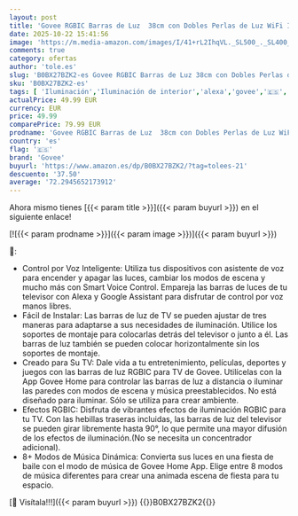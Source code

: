```yaml
---
layout: post
title: 'Govee RGBIC Barras de Luz  38cm con Dobles Perlas de Luz WiFi Inteligente con Múltiples Opciones de Colocación para TV de 45-70 Pulgadas  Funcionan con Alexa y Google Assistant  Color Negro'
date: 2025-10-22 15:41:56
image: 'https://m.media-amazon.com/images/I/41+rL2IhqVL._SL500_._SL400_.jpg'
comments: true
category: ofertas
author: 'tole.es'
slug: 'B0BX27BZK2-es Govee RGBIC Barras de Luz 38cm con Dobles Perlas de Luz...'
sku: 'B0BX27BZK2-es'
tags: [ 'Iluminación','Iluminación de interior','alexa','govee','🇪🇸', ]
actualPrice: 49.99 EUR
currency: EUR
price: 49.99
comparePrice: 79.99 EUR
prodname: 'Govee RGBIC Barras de Luz  38cm con Dobles Perlas de Luz WiFi Inteligente con Múltiples Opciones de Colocación para TV de 45-70 Pulgadas  Funcionan con Alexa y Google Assistant  Color Negro'
country: 'es'
flag: '🇪🇸'
brand: 'Govee'
buyurl: 'https://www.amazon.es/dp/B0BX27BZK2/?tag=tolees-21'
descuento: '37.50'
average: '72.2945652173912'
---
```


Ahora mismo tienes [{{< param title >}}]({{< param buyurl >}}) en el siguiente enlace!

[![{{< param prodname >}}]({{< param image >}})]({{< param buyurl >}})

🔎:

- Control por Voz Inteligente: Utiliza tus dispositivos con asistente de voz para encender y apagar las luces, cambiar los modos de escena y mucho más con Smart Voice Control. Empareja las barras de luces de tu televisor con Alexa y Google Assistant para disfrutar de control por voz manos libres.
- Fácil de Instalar: Las barras de luz de TV se pueden ajustar de tres maneras para adaptarse a sus necesidades de iluminación. Utilice los soportes de montaje para colocarlas detrás del televisor o junto a él. Las barras de luz también se pueden colocar horizontalmente sin los soportes de montaje.
- Creado para Su TV: Dale vida a tu entretenimiento, películas, deportes y juegos con las barras de luz RGBIC para TV de Govee. Utilícelas con la App Govee Home para controlar las barras de luz a distancia o iluminar las paredes con modos de escena y música preestablecidos. No está diseñado para iluminar. Sólo se utiliza para crear ambiente.
- Efectos RGBIC: Disfruta de vibrantes efectos de iluminación RGBIC para tu TV. Con las hebillas traseras incluidas, las barras de luz del televisor se pueden girar libremente hasta 90°, lo que permite una mayor difusión de los efectos de iluminación.(No se necesita un concentrador adicional).
- 8+ Modos de Música Dinámica: Convierta sus luces en una fiesta de baile con el modo de música de Govee Home App. Elige entre 8 modos de música diferentes para crear una animada escena de fiesta para tu espacio.

[🛒 Visítala!!!]({{< param buyurl >}})
{{<world>}}B0BX27BZK2{{</world>}}
